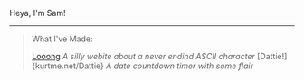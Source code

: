Heya, I'm Sam!

---

> What I've Made:
> 
> [Looong](kurtme.net/Looong) *A silly webite about a never endind ASCII character*
> [Dattie!]{kurtme.net/Dattie} *A date countdown timer with some flair*
> 

